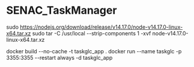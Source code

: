 # SENAC_TaskManager

sudo https://nodejs.org/download/release/v14.17.0/node-v14.17.0-linux-x64.tar.xz
sudo tar -C /usr/local --strip-components 1 -xvf node-v14.17.0-linux-x64.tar.xz



docker build --no-cache -t taskglc_app .
docker run --name taskglc -p 3355:3355 --restart always -d taskglc_app 